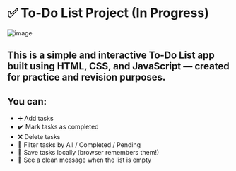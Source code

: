 # ✅ To-Do List Project (In Progress)
![image](https://github.com/user-attachments/assets/604f6c57-3846-4a3c-901a-b3a9ea41d7ba)

This is a **simple and interactive To-Do List app** built using **HTML**, **CSS**, and **JavaScript** — created for **practice and revision** purposes.
---
## You can:
- ➕ Add tasks
- ✔️ Mark tasks as completed
- ❌ Delete tasks
- 🔁 Filter tasks by All / Completed / Pending
- 💾 Save tasks locally (browser remembers them!)
- 🎉 See a clean message when the list is empty
